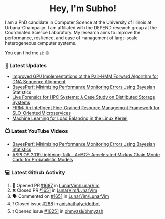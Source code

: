 <h1 align="center">Hey, I'm Subho!</h1>

I am a PhD candidate in Computer Science at the University of Illinois at Urbana-Champaign. I am affiliated with the
DEPEND research group at the Coordinated Science Laboratory. My research aims to improve the performance, resilience,
and ease of management of large-scale heterogeneous computer systems.

You can find me at: [🌐]

### 📕 Latest Updates
<!-- BLOG:START -->
- [Improved GPU Implementations of the Pair-HMM Forward Algorithm for DNA Sequence Alignment](https://ssbaner2.cs.illinois.edu/publications/iccd2021/)
- [BayesPerf: Minimizing Performance Monitoring Errors Using Bayesian Statistics](https://ssbaner2.cs.illinois.edu/publications/asplos2021/)
- [Live Forensics for HPC Systems: A Case Study on Distributed Storage Systems](https://ssbaner2.cs.illinois.edu/publications/sc2020/)
- [FIRM: An Intelligent Fine-Grained Resource Management Framework for SLO-Oriented Microservices](https://ssbaner2.cs.illinois.edu/publications/osdi2020/)
- [Machine Learning for Load Balancing in the Linux Kernel](https://ssbaner2.cs.illinois.edu/publications/apsys2020/)
<!-- BLOG:END -->

### 📺 Latest YouTube Videos
<!-- YOUTUBE:START -->
- [BayesPerf: Minimizing Performance Monitoring Errors Using Bayesian Statistics](https://www.youtube.com/watch?v=Y3d8Vu8g-Rw)
- [ASPLOS 2019 Lightning Talk - AcMC²: Accelerated Markov Chain Monte Carlo for Probabilistic Models](https://www.youtube.com/watch?v=3l_ZuBkZjJk)
<!-- YOUTUBE:END -->

### 💻 Latest Github Activity
<!--START_SECTION:activity-->
1. 💪 Opened PR [#1687](https://github.com/LunarVim/LunarVim/pull/1687) in [LunarVim/LunarVim](https://github.com/LunarVim/LunarVim)
2. ❌ Closed PR [#1651](https://github.com/LunarVim/LunarVim/pull/1651) in [LunarVim/LunarVim](https://github.com/LunarVim/LunarVim)
3. 🗣 Commented on [#1651](https://github.com/LunarVim/LunarVim/issues/1651) in [LunarVim/LunarVim](https://github.com/LunarVim/LunarVim)
4. ❗️ Closed issue [#288](https://github.com/anishathalye/dotbot/issues/288) in [anishathalye/dotbot](https://github.com/anishathalye/dotbot)
5. ❗️ Opened issue [#10251](https://github.com/ohmyzsh/ohmyzsh/issues/10251) in [ohmyzsh/ohmyzsh](https://github.com/ohmyzsh/ohmyzsh)
<!--END_SECTION:activity-->

[🌐]: https://ssbaner2.cs.illinois.edu/
